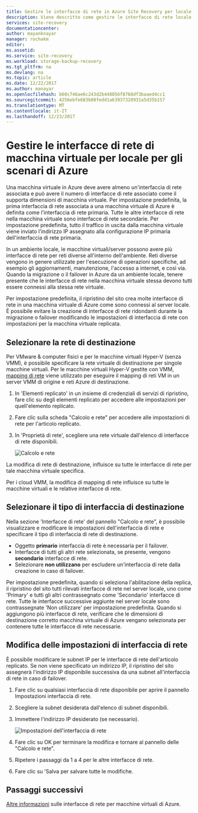 ```yaml
---
title: Gestire le interfacce di rete in Azure Site Recovery per locale per gli scenari di Azure | Documenti Microsoft
description: Viene descritto come gestire le interfacce di rete locale per gli scenari di Azure con Azure Site Recovery
services: site-recovery
documentationcenter: 
author: mayanknayar
manager: rochakm
editor: 
ms.assetid: 
ms.service: site-recovery
ms.workload: storage-backup-recovery
ms.tgt_pltfrm: na
ms.devlang: na
ms.topic: article
ms.date: 12/22/2017
ms.author: manayar
ms.openlocfilehash: b60c746ae6c243d2b448056f8768df3baaed4cc1
ms.sourcegitcommit: 4256ebfe683b08fedd1a63937328931a5d35b157
ms.translationtype: MT
ms.contentlocale: it-IT
ms.lasthandoff: 12/23/2017
---
```

# <a name="manage-virtual-machine-network-interfaces-for-on-premises-to-azure-scenarios"></a>Gestire le interfacce di rete di macchina virtuale per locale per gli scenari di Azure

Una macchina virtuale in Azure deve avere almeno un'interfaccia di rete associata e può avere il numero di interfacce di rete associato come il supporta dimensioni di macchina virtuale. Per impostazione predefinita, la prima interfaccia di rete associata a una macchina virtuale di Azure è definita come l'interfaccia di rete primaria. Tutte le altre interfacce di rete nella macchina virtuale sono interfacce di rete secondarie. Per impostazione predefinita, tutto il traffico in uscita dalla macchina virtuale viene inviato l'indirizzo IP assegnato alla configurazione IP primaria dell'interfaccia di rete primaria.

In un ambiente locale, le macchine virtuali/server possono avere più interfacce di rete per reti diverse all'interno dell'ambiente. Reti diverse vengono in genere utilizzate per l'esecuzione di operazioni specifiche, ad esempio gli aggiornamenti, manutenzione, l'accesso a internet, e così via. Quando la migrazione o il failover in Azure da un ambiente locale, tenere presente che le interfacce di rete nella macchina virtuale stessa devono tutti essere connessi alla stessa rete virtuale.

Per impostazione predefinita, il ripristino del sito crea molte interfacce di rete in una macchina virtuale di Azure come sono connessi al server locale. È possibile evitare la creazione di interfacce di rete ridondanti durante la migrazione o failover modificando le impostazioni di interfaccia di rete con impostazioni per la macchina virtuale replicata.

## <a name="select-the-target-network"></a>Selezionare la rete di destinazione

Per VMware & computer fisici e per le macchine virtuali Hyper-V (senza VMM), è possibile specificare la rete virtuale di destinazione per singole macchine virtuali. Per le macchine virtuali Hyper-V gestite con VMM, [mapping di rete](site-recovery-network-mapping.md) viene utilizzato per eseguire il mapping di reti VM in un server VMM di origine e reti Azure di destinazione.

1. In 'Elementi replicato' in un insieme di credenziali di servizi di ripristino, fare clic su degli elementi replicato per accedere alle impostazioni per quell'elemento replicato.

2. Fare clic sulla scheda "Calcolo e rete" per accedere alle impostazioni di rete per l'articolo replicato.

3. In 'Proprietà di rete', scegliere una rete virtuale dall'elenco di interfacce di rete disponibili.

    ![Calcolo e rete](./media/site-recovery-manage-network-interfaces-on-premises-to-azure/compute-and-network.png)

La modifica di rete di destinazione, influisce su tutte le interfacce di rete per tale macchina virtuale specifica.

Per i cloud VMM, la modifica di mapping di rete influisce su tutte le macchine virtuali e le relative interfacce di rete.

## <a name="select-the-target-interface-type"></a>Selezionare il tipo di interfaccia di destinazione

Nella sezione 'Interfacce di rete' del pannello "Calcolo e rete", è possibile visualizzare e modificare le impostazioni dell'interfaccia di rete e specificare il tipo di interfaccia di rete di destinazione.

- Oggetto **primario** interfaccia di rete è necessaria per il failover.
- Interfacce di tutti gli altri rete selezionata, se presente, vengono **secondario** interfacce di rete.
- Selezionare **non utilizzano** per escludere un'interfaccia di rete dalla creazione in caso di failover.

Per impostazione predefinita, quando si seleziona l'abilitazione della replica, il ripristino del sito tutti rilevati interfacce di rete nel server locale, uno come 'Primary' e tutti gli altri contrassegnato come 'Secondario' interfacce di rete. Tutte le interfacce successive aggiunte nel server locale sono contrassegnate 'Non utilizzare' per impostazione predefinita. Quando si aggiungono più interfacce di rete, verificare che le dimensioni di destinazione corretto macchina virtuale di Azure vengano selezionata per contenere tutte le interfacce di rete necessarie.

## <a name="modifying-network-interface-settings"></a>Modifica delle impostazioni di interfaccia di rete

È possibile modificare le subnet IP per le interfacce di rete dell'articolo replicato. Se non viene specificato un indirizzo IP, il ripristino del sito assegnerà l'indirizzo IP disponibile successiva da una subnet all'interfaccia di rete in caso di failover.

1. Fare clic su qualsiasi interfaccia di rete disponibile per aprire il pannello Impostazioni interfaccia di rete.

2. Scegliere la subnet desiderata dall'elenco di subnet disponibili.

3. Immettere l'indirizzo IP desiderato (se necessario).

    ![Impostazioni dell'interfaccia di rete](./media/site-recovery-manage-network-interfaces-on-premises-to-azure/network-interface-settings.png)

4. Fare clic su OK per terminare la modifica e tornare al pannello delle "Calcolo e rete".

5. Ripetere i passaggi da 1 a 4 per le altre interfacce di rete.

6. Fare clic su 'Salva per salvare tutte le modifiche.

## <a name="next-steps"></a>Passaggi successivi
  [Altre informazioni](../virtual-network/virtual-network-network-interface-vm.md) sulle interfacce di rete per macchine virtuali di Azure.
